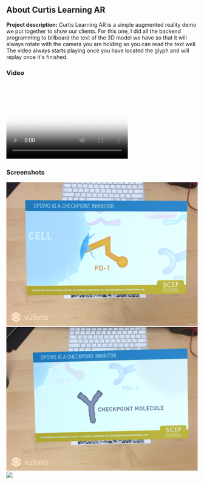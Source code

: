 ## About Curtis Learning AR
  
**Project description:** Curtis Learning AR is a simple augmented reality demo we put together to show our clients. For this one, I did
all the backend programming to billboard the text of the 3D model we have so that it will always rotate with the camera you are holding so
you can read the text well. The video always starts playing once you have located the glyph and will replay once it's finished. 

### Video 

<video src="gifs/StateAR.mov" poster="poster.jpg" width="320" height="200" controls preload></video>

### Screenshots

<img src="images/StateAR1.png?raw=true"/>
<img src="images/StateAR2.png?raw=true"/>
<img src="images/StateAR3.png?raw=true"/>
